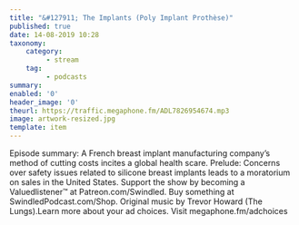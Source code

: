 ```yaml
---
title: "&#127911; The Implants (Poly Implant Prothèse)"
published: true
date: 14-08-2019 10:28
taxonomy:
    category:
         - stream
    tag:
         - podcasts
summary:
enabled: '0'
header_image: '0'
theurl: https://traffic.megaphone.fm/ADL7826954674.mp3
image: artwork-resized.jpg
template: item
---
```

 
Episode summary: A French breast implant manufacturing company’s method of cutting costs incites a global health scare. Prelude: Concerns over safety issues related to silicone breast implants leads to a moratorium on sales in the United States. Support the show by becoming a Valuedlistener™ at Patreon.com/Swindled. Buy something at SwindledPodcast.com/Shop. Original music by Trevor Howard (The Lungs).Learn more about your ad choices. Visit megaphone.fm/adchoices

